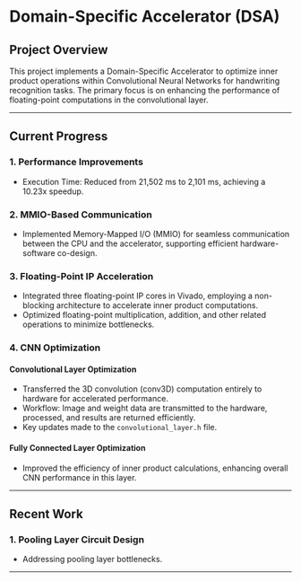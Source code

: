 # Domain-Specific Accelerator (DSA)

## **Project Overview**
This project implements a Domain-Specific Accelerator to optimize inner product operations within Convolutional Neural Networks for handwriting recognition tasks. The primary focus is on enhancing the performance of floating-point computations in the convolutional layer.

---

## **Current Progress**

### 1. **Performance Improvements**
- Execution Time: Reduced from 21,502 ms to 2,101 ms, achieving a 10.23x speedup.

### 2. **MMIO-Based Communication**
- Implemented Memory-Mapped I/O (MMIO) for seamless communication between the CPU and the accelerator, supporting efficient hardware-software co-design.

### 3. **Floating-Point IP Acceleration**
- Integrated three floating-point IP cores in Vivado, employing a non-blocking architecture to accelerate inner product computations.
- Optimized floating-point multiplication, addition, and other related operations to minimize bottlenecks.

### 4. **CNN Optimization**
#### **Convolutional Layer Optimization**
- Transferred the 3D convolution (conv3D) computation entirely to hardware for accelerated performance.
- Workflow: Image and weight data are transmitted to the hardware, processed, and results are returned efficiently.
- Key updates made to the `convolutional_layer.h` file.

#### **Fully Connected Layer Optimization**
- Improved the efficiency of inner product calculations, enhancing overall CNN performance in this layer.

---

## **Recent Work**

### 1. **Pooling Layer Circuit Design**
- Addressing pooling layer bottlenecks.

---


